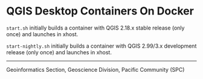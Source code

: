 # QGIS Desktop Containers On Docker

`start.sh` initially builds a container with QGIS 2.18.x stable release (only once) and launches in xhost.

`start-nightly.sh` initially builds a container with QGIS 2.99/3.x development release (only once) and launches in xhost.

---
Geoinformatics Section, Geoscience Division, Pacific Community (SPC)

